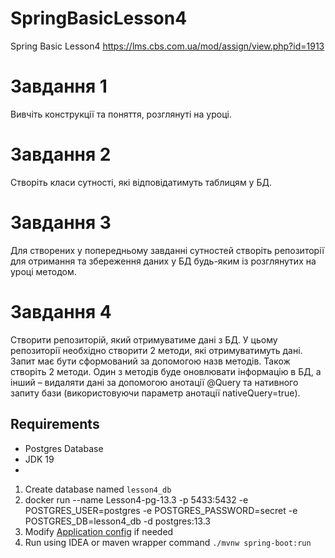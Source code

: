 # SpringBasicLesson4
Spring Basic Lesson4 https://lms.cbs.com.ua/mod/assign/view.php?id=1913 

# Завдання 1
Вивчіть конструкції та поняття, розглянуті на уроці.

# Завдання 2
Створіть класи сутності, які відповідатимуть таблицям у БД.

# Завдання 3
Для створених у попередньому завданні сутностей створіть репозиторії для отримання та збереження даних у БД будь-яким із розглянутих на уроці методом.

# Завдання 4
Створити репозиторій, який отримуватиме дані з БД. У цьому репозиторії необхідно створити 2 методи, які отримуватимуть дані. Запит має бути сформований за допомогою назв методів. Також створіть 2 методи. Один з методів буде оновлювати інформацію в БД, а інший – видаляти дані за допомогою анотації @Query та нативного запиту бази (використовуючи параметр анотації nativeQuery=true).


## Requirements

* Postgres Database
* JDK 19
* 
1. Create database named `lesson4_db`
2. docker run --name Lesson4-pg-13.3 -p 5433:5432 -e POSTGRES_USER=postgres -e POSTGRES_PASSWORD=secret -e POSTGRES_DB=lesson4_db -d postgres:13.3
2. Modify [Application config](src/main/resources/application.yaml) if needed
3. Run using IDEA or maven wrapper command `./mvnw spring-boot:run`
